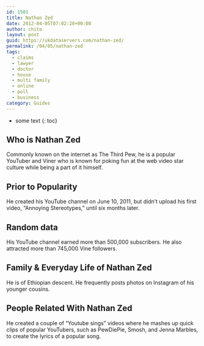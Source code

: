 ```yaml
---
id: 1501
title: Nathan Zed
date: 2012-04-05T07:02:28+00:00
author: chito
layout: post
guid: https://ukdataservers.com/nathan-zed/
permalink: /04/05/nathan-zed
tags:
  - claims
  - lawyer
  - doctor
  - house
  - multi family
  - online
  - poll
  - business
category: Guides
---
```


* some text
{: toc}
          
          
## Who is  Nathan Zed
                  
                  
                  
Commonly known on the internet as The Third Pew, he is a popular YouTuber and Viner who is known for poking fun at the web video star culture while being a part of it himself.
                  
                
                
                
## Prior to Popularity 
                  
                  
                  
He created his YouTube channel on June 10, 2011, but didn&#8217;t upload his first video, &#8220;Annoying Stereotypes,&#8221; until six months later.
                  
                
                
                
## Random data 
                  
                  
                  
His YouTube channel earned more than 500,000 subscribers. He also attracted more than 745,000 Vine followers.
                  
                
                
                
## Family & Everyday Life of Nathan Zed
                  
                  
                  
He is of Ethiopian descent. He frequently posts photos on Instagram of his younger cousins.
                  
                
                
                
## People Related With  Nathan Zed
                  
                  
                  
He created a couple of &#8220;Youtube sings&#8221; videos where he mashes up quick clips of popular YouTubers, such as PewDiePie, Smosh, and Jenna Marbles, to create the lyrics of a popular song.
                  
                
              
            
          
          
          
    
    
  
